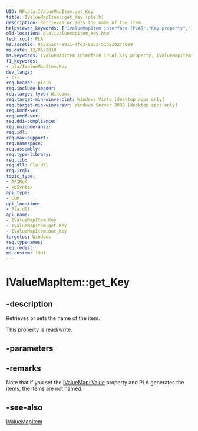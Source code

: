 ```yaml
---
UID: NF:pla.IValueMapItem.get_Key
title: IValueMapItem::get_Key (pla.h)
description: Retrieves or sets the name of the item.
helpviewer_keywords: ["IValueMapItem interface [PLA]","Key property","IValueMapItem.Key","IValueMapItem.get_Key","IValueMapItem::Key","IValueMapItem::get_Key","IValueMapItem::put_Key","Key property [PLA]","Key property [PLA]","IValueMapItem interface","base.ivaluemapitem_key","get_Key","pla.ivaluemapitem_key","pla/IValueMapItem::Key","pla/IValueMapItem::get_Key","pla/IValueMapItem::put_Key"]
old-location: pla\ivaluemapitem_key.htm
tech.root: PLA
ms.assetid: 965a5ac4-a811-4fd3-8862-51d82d27c0e9
ms.date: 12/05/2018
ms.keywords: IValueMapItem interface [PLA],Key property, IValueMapItem.Key, IValueMapItem.get_Key, IValueMapItem::Key, IValueMapItem::get_Key, IValueMapItem::put_Key, Key property [PLA], Key property [PLA],IValueMapItem interface, base.ivaluemapitem_key, get_Key, pla.ivaluemapitem_key, pla/IValueMapItem::Key, pla/IValueMapItem::get_Key, pla/IValueMapItem::put_Key
f1_keywords:
- pla/IValueMapItem.Key
dev_langs:
- c++
req.header: pla.h
req.include-header: 
req.target-type: Windows
req.target-min-winverclnt: Windows Vista [desktop apps only]
req.target-min-winversvr: Windows Server 2008 [desktop apps only]
req.kmdf-ver: 
req.umdf-ver: 
req.ddi-compliance: 
req.unicode-ansi: 
req.idl: 
req.max-support: 
req.namespace: 
req.assembly: 
req.type-library: 
req.lib: 
req.dll: Pla.dll
req.irql: 
topic_type:
- APIRef
- kbSyntax
api_type:
- COM
api_location:
- Pla.dll
api_name:
- IValueMapItem.Key
- IValueMapItem.get_Key
- IValueMapItem.put_Key
targetos: Windows
req.typenames: 
req.redist: 
ms.custom: 19H1
---
```


# IValueMapItem::get_Key


## -description


Retrieves or sets the name of the item.

This property is read/write.


## -parameters


## -remarks



Note that if you set the <a href="https://docs.microsoft.com/previous-versions/windows/desktop/api/pla/nf-pla-ivaluemap-get_value">IValueMap::Value</a> property and PLA generates the items, the items are not named.




## -see-also




<a href="https://docs.microsoft.com/previous-versions/windows/desktop/api/pla/nn-pla-ivaluemapitem">IValueMapItem</a>
 

 

